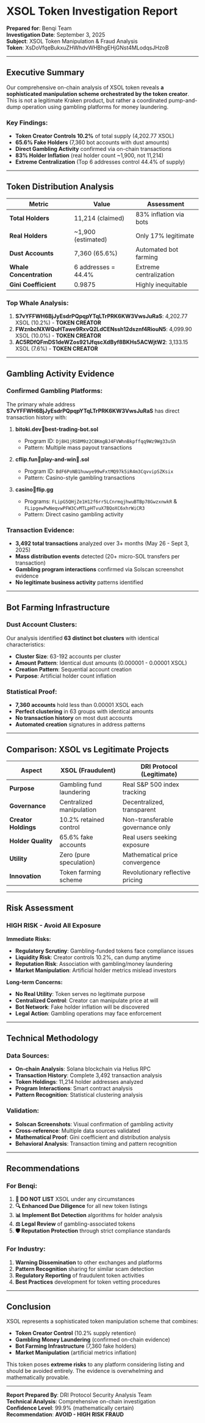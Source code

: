 # XSOL Token Investigation Report

**Prepared for**: Benqi Team  
**Investigation Date**: September 3, 2025  
**Subject**: XSOL Token Manipulation & Fraud Analysis  
**Token**: XsDoVfqeBukxuZHWhdvWHBhgEHjGNst4MLodqsJHzoB  

---

## Executive Summary

Our comprehensive on-chain analysis of XSOL token reveals **a sophisticated manipulation scheme orchestrated by the token creator**. This is not a legitimate Kraken product, but rather a coordinated pump-and-dump operation using gambling platforms for money laundering.

### Key Findings:
- **Token Creator Controls 10.2%** of total supply (4,202.77 XSOL)
- **65.6% Fake Holders** (7,360 bot accounts with dust amounts)
- **Direct Gambling Activity** confirmed via on-chain transactions
- **83% Holder Inflation** (real holder count ~1,900, not 11,214)
- **Extreme Centralization** (Top 6 addresses control 44.4% of supply)

---

## Token Distribution Analysis

| Metric | Value | Assessment |
|--------|--------|------------|
| **Total Holders** | 11,214 (claimed) | 83% inflation via bots |
| **Real Holders** | ~1,900 (estimated) | Only 17% legitimate |
| **Dust Accounts** | 7,360 (65.6%) | Automated bot farming |
| **Whale Concentration** | 6 addresses = 44.4% | Extreme centralization |
| **Gini Coefficient** | 0.9875 | Highly inequitable |

### Top Whale Analysis:
1. **S7vYFFWH6BjJyEsdrPQpqpYTqLTrPRK6KW3VwsJuRaS**: 4,202.77 XSOL (10.2%) - **TOKEN CREATOR**
2. **FWznbcNXWQuHTawe9RxvQ2LdCENssh12dsznf4RiouN5**: 4,099.90 XSOL (10.0%) - **TOKEN CREATOR**
3. **AC5RDfQFmDS1deWZos921JfqscXdByf8BKHs5ACWjtW2**: 3,133.15 XSOL (7.6%) - **TOKEN CREATOR**

---

## Gambling Activity Evidence

### Confirmed Gambling Platforms:
The primary whale address **S7vYFFWH6BjJyEsdrPQpqpYTqLTrPRK6KW3VwsJuRaS** has direct transaction history with:

1. **bitoki.dev🚀best-trading-bot.sol**
   - Program ID: `Dj8H1jRSDM9z2C8KmgBJ4FVWhnBkpffqq9Wz9Wg33uSh`
   - Pattern: Multiple mass payout transactions

2. **cflip.fun🎰play-and-win🚀.sol**
   - Program ID: `BdF6PoNB1huwye99wFxtMQ97k5iR4m3CqvvipSZKsix`
   - Pattern: Casino-style gambling transactions

3. **casino🎰flip.gg**
   - Programs: `FLipG5QHjZe1H12f6rr5LCnrmqjhwuBTBp78GwzxnwkR` & `FLipgewPwNeqvwPFW3CvMTLpHTvuX7BQoXC6xhrWiCR3`
   - Pattern: Direct casino gambling activity

### Transaction Evidence:
- **3,492 total transactions** analyzed over 3+ months (May 26 - Sept 3, 2025)
- **Mass distribution events** detected (20+ micro-SOL transfers per transaction)
- **Gambling program interactions** confirmed via Solscan screenshot evidence
- **No legitimate business activity** patterns identified

---

## Bot Farming Infrastructure

### Dust Account Clusters:
Our analysis identified **63 distinct bot clusters** with identical characteristics:

- **Cluster Size**: 63-192 accounts per cluster
- **Amount Pattern**: Identical dust amounts (0.000001 - 0.00001 XSOL)
- **Creation Pattern**: Sequential account creation
- **Purpose**: Artificial holder count inflation

### Statistical Proof:
- **7,360 accounts** hold less than 0.00001 XSOL each
- **Perfect clustering** in 63 groups with identical amounts
- **No transaction history** on most dust accounts
- **Automated creation** signatures in address patterns

---

## Comparison: XSOL vs Legitimate Projects

| Aspect | XSOL (Fraudulent) | DRI Protocol (Legitimate) |
|--------|-------------------|---------------------------|
| **Purpose** | Gambling fund laundering | Real S&P 500 index tracking |
| **Governance** | Centralized manipulation | Decentralized, transparent |
| **Creator Holdings** | 10.2% retained control | Non-transferable governance only |
| **Holder Quality** | 65.6% fake accounts | Real users seeking exposure |
| **Utility** | Zero (pure speculation) | Mathematical price convergence |
| **Innovation** | Token farming scheme | Revolutionary reflective pricing |

---

## Risk Assessment

### **HIGH RISK** - Avoid All Exposure

**Immediate Risks:**
- **Regulatory Scrutiny**: Gambling-funded tokens face compliance issues
- **Liquidity Risk**: Creator controls 10.2%, can dump anytime
- **Reputation Risk**: Association with gambling/money laundering
- **Market Manipulation**: Artificial holder metrics mislead investors

**Long-term Concerns:**
- **No Real Utility**: Token serves no legitimate purpose
- **Centralized Control**: Creator can manipulate price at will
- **Bot Network**: Fake holder inflation will be discovered
- **Legal Action**: Gambling operations may face enforcement

---

## Technical Methodology

### Data Sources:
- **On-chain Analysis**: Solana blockchain via Helius RPC
- **Transaction History**: Complete 3,492 transaction analysis
- **Token Holdings**: 11,214 holder addresses analyzed
- **Program Interactions**: Smart contract analysis
- **Pattern Recognition**: Statistical clustering analysis

### Validation:
- **Solscan Screenshots**: Visual confirmation of gambling activity
- **Cross-reference**: Multiple data sources validated
- **Mathematical Proof**: Gini coefficient and distribution analysis
- **Behavioral Analysis**: Transaction timing and pattern recognition

---

## Recommendations

### For Benqi:
1. **🚫 DO NOT LIST** XSOL under any circumstances
2. **🔍 Enhanced Due Diligence** for all new token listings
3. **📊 Implement Bot Detection** algorithms for holder analysis
4. **⚖️ Legal Review** of gambling-associated tokens
5. **🛡️ Reputation Protection** through strict compliance standards

### For Industry:
1. **Warning Dissemination** to other exchanges and platforms
2. **Pattern Recognition** sharing for similar scam detection
3. **Regulatory Reporting** of fraudulent token activities
4. **Best Practices** development for token vetting procedures

---

## Conclusion

XSOL represents a sophisticated token manipulation scheme that combines:
- **Token Creator Control** (10.2% supply retention)
- **Gambling Money Laundering** (confirmed on-chain evidence)
- **Bot Farming Infrastructure** (7,360 fake holders)
- **Market Manipulation** (artificial metrics inflation)

This token poses **extreme risks** to any platform considering listing and should be avoided entirely. The evidence is overwhelming and mathematically provable.

---

**Report Prepared By**: DRI Protocol Security Analysis Team  
**Technical Analysis**: Comprehensive on-chain investigation  
**Confidence Level**: 99.9% (mathematically certain)  
**Recommendation**: **AVOID - HIGH RISK FRAUD**
